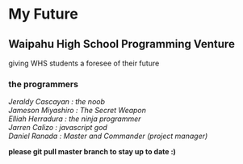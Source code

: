 # My Future
## Waipahu High School Programming Venture <br>
giving WHS students a foresee of their future

### the programmers <br>
*Jeraldy Cascayan :  the noob* <br>
*Jameson Miyashiro :  The Secret Weapon* <br>
*Elliah Herradura : the ninja programmer* <br>
*Jarren Calizo : javascript god* <br>
*Daniel Ranada : Master and Commander (project manager)* <br>


**please git pull master branch to stay up to date :)**
